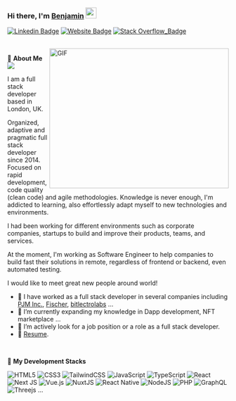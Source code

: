 ### Hi there, I'm <a href="https://benjamin-minato-portfolio.vercel.app" target="_blank">Benjamin</a> <img src="https://media.giphy.com/media/hvRJCLFzcasrR4ia7z/giphy.gif" width="25px">

[![Linkedin Badge](https://img.shields.io/badge/-LinkedIn-0e76a8?style=for-the-badge&style=flat-square&logo=Linkedin&logoColor=white)](https://www.linkedin.com/in/benjamin-minato-9aa306217/)
[![Website Badge](https://img.shields.io/badge/Website-3b5998?style=for-the-badge&style=flat-square&logo=google-chrome&logoColor=white)](https://benjamin-minato-portfolio.vercel.app)
[![Stack Overflow_Badge](https://img.shields.io/badge/-Stackoverflow-FE7A16?style=for-the-badge&style=lat-square&logo=stack-overflow&logoColor=white)](https://stackoverflow.com/users/13506072/top-dev-ops)

<br />
<img align="right" alt="GIF" src="https://github.com/Top-Dev-Ops/Top-Dev-Ops/coding.gif?raw=true" width="408" height="318" />

👋 **About Me** &nbsp; ![](https://visitor-badge.glitch.me/badge?page_id=Top-Dev-Ops.Top-Dev-Ops)

I am a full stack developer based in London, UK.

Organized, adaptive and pragmatic full stack developer since 2014. Focused on rapid development, code quality (clean code) and agile methodologies. Knowledge is never enough, I'm addicted to learning, also effortlessly adapt myself to new technologies and environments.

I had been working for different environments such as corporate companies, startups to build and improve their products, teams, and services.

At the moment, I'm working as Software Engineer to help companies to build fast their solutions in remote, regardless of frontend or backend, even automated testing.

I would like to meet great new people around world!

- 🌱 I have worked as a full stack developer in several companies including [PJM Inc.](https://mementosjewelry.com), [Fischer](https://www.fischer-trauringe.de/konfischerator/configurator), [bitlectrolabs](https://bitlectrolabs.com) ...
- 👯 I’m currently expanding my knowledge in Dapp development, NFT marketplace ... 
- 🤝 I’m actively look for a job position or a role as a full stack developer.
- 📝 [Resume](https://github.com/Top-Dev-Ops/Top-Dev-Ops/resume.pdf).

<br />


👋 **My Development Stacks**

![HTML5](https://img.shields.io/badge/html5-%23E34F26.svg?style=for-the-badge&logo=html5&logoColor=white)
![CSS3](https://img.shields.io/badge/css3-%231572B6.svg?style=for-the-badge&logo=css3&logoColor=white)
![TailwindCSS](https://img.shields.io/badge/tailwindcss-%2338B2AC.svg?style=for-the-badge&logo=tailwind-css&logoColor=white)
![JavaScript](https://img.shields.io/badge/javascript-%23323330.svg?style=for-the-badge&logo=javascript&logoColor=%23F7DF1E)
![TypeScript](https://img.shields.io/badge/typescript-%23007ACC.svg?style=for-the-badge&logo=typescript&logoColor=white)
![React](https://img.shields.io/badge/react-%2320232a.svg?style=for-the-badge&logo=react&logoColor=%2361DAFB)
![Next JS](https://img.shields.io/badge/Next-black?style=for-the-badge&logo=next.js&logoColor=white)
![Vue.js](https://img.shields.io/badge/vuejs-%2335495e.svg?style=for-the-badge&logo=vuedotjs&logoColor=%234FC08D)
![NuxtJS](https://img.shields.io/badge/Nuxt-black?style=for-the-badge&logo=nuxt.js&logoColor=white)
![React Native](https://img.shields.io/badge/react_native-%2320232a.svg?style=for-the-badge&logo=react&logoColor=%2361DAFB)
![NodeJS](https://img.shields.io/badge/node.js-6DA55F?style=for-the-badge&logo=node.js&logoColor=white)
![PHP](https://img.shields.io/badge/php-%23777BB4.svg?style=for-the-badge&logo=php&logoColor=white)
![GraphQL](https://img.shields.io/badge/-GraphQL-E10098?style=for-the-badge&logo=graphql&logoColor=white)
![Threejs](https://img.shields.io/badge/threejs-black?style=for-the-badge&logo=three.js&logoColor=white) ...

